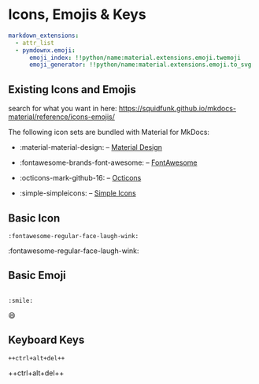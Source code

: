 # Icons, Emojis & Keys

```yaml
markdown_extensions:
  - attr_list
  - pymdownx.emoji:
      emoji_index: !!python/name:material.extensions.emoji.twemoji
      emoji_generator: !!python/name:material.extensions.emoji.to_svg
```

## Existing Icons and Emojis

search for what you want in here: https://squidfunk.github.io/mkdocs-material/reference/icons-emojis/

The following icon sets are bundled with Material for MkDocs:

- :material-material-design: – [Material Design]
- :fontawesome-brands-font-awesome: – [FontAwesome]
- :octicons-mark-github-16: – [Octicons]
- :simple-simpleicons: – [Simple Icons]

  [Material Design]: https://materialdesignicons.com/
  [FontAwesome]: https://fontawesome.com/search?m=free
  [Octicons]: https://octicons.github.com/
  [Simple Icons]: https://simpleicons.org/

## Basic Icon

```title="Icon"
:fontawesome-regular-face-laugh-wink:
```

<div class="result" markdown>

:fontawesome-regular-face-laugh-wink:

</div>

## Basic Emoji

```

:smile:

```

<div class="result" markdown>

:smile:

</div>

## Keyboard Keys

```markdown title="Keyboard keys"
++ctrl+alt+del++
```

<div class="result" markdown>

++ctrl+alt+del++

</div>
